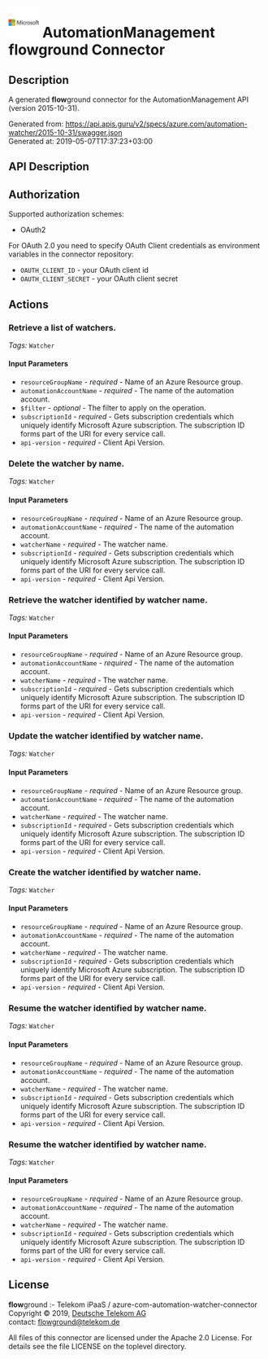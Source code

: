 # ![LOGO](logo.png) AutomationManagement **flow**ground Connector

## Description

A generated **flow**ground connector for the AutomationManagement API (version 2015-10-31).

Generated from: https://api.apis.guru/v2/specs/azure.com/automation-watcher/2015-10-31/swagger.json<br/>
Generated at: 2019-05-07T17:37:23+03:00

## API Description



## Authorization

Supported authorization schemes:
- OAuth2

For OAuth 2.0 you need to specify OAuth Client credentials as environment variables in the connector repository:
* `OAUTH_CLIENT_ID` - your OAuth client id
* `OAUTH_CLIENT_SECRET` - your OAuth client secret

## Actions

### Retrieve a list of watchers.

*Tags:* `Watcher`

#### Input Parameters
* `resourceGroupName` - _required_ - Name of an Azure Resource group.
* `automationAccountName` - _required_ - The name of the automation account.
* `$filter` - _optional_ - The filter to apply on the operation.
* `subscriptionId` - _required_ - Gets subscription credentials which uniquely identify Microsoft Azure subscription. The subscription ID forms part of the URI for every service call.
* `api-version` - _required_ - Client Api Version.

### Delete the watcher by name.

*Tags:* `Watcher`

#### Input Parameters
* `resourceGroupName` - _required_ - Name of an Azure Resource group.
* `automationAccountName` - _required_ - The name of the automation account.
* `watcherName` - _required_ - The watcher name.
* `subscriptionId` - _required_ - Gets subscription credentials which uniquely identify Microsoft Azure subscription. The subscription ID forms part of the URI for every service call.
* `api-version` - _required_ - Client Api Version.

### Retrieve the watcher identified by watcher name.

*Tags:* `Watcher`

#### Input Parameters
* `resourceGroupName` - _required_ - Name of an Azure Resource group.
* `automationAccountName` - _required_ - The name of the automation account.
* `watcherName` - _required_ - The watcher name.
* `subscriptionId` - _required_ - Gets subscription credentials which uniquely identify Microsoft Azure subscription. The subscription ID forms part of the URI for every service call.
* `api-version` - _required_ - Client Api Version.

### Update the watcher identified by watcher name.

*Tags:* `Watcher`

#### Input Parameters
* `resourceGroupName` - _required_ - Name of an Azure Resource group.
* `automationAccountName` - _required_ - The name of the automation account.
* `watcherName` - _required_ - The watcher name.
* `subscriptionId` - _required_ - Gets subscription credentials which uniquely identify Microsoft Azure subscription. The subscription ID forms part of the URI for every service call.
* `api-version` - _required_ - Client Api Version.

### Create the watcher identified by watcher name.

*Tags:* `Watcher`

#### Input Parameters
* `resourceGroupName` - _required_ - Name of an Azure Resource group.
* `automationAccountName` - _required_ - The name of the automation account.
* `watcherName` - _required_ - The watcher name.
* `subscriptionId` - _required_ - Gets subscription credentials which uniquely identify Microsoft Azure subscription. The subscription ID forms part of the URI for every service call.
* `api-version` - _required_ - Client Api Version.

### Resume the watcher identified by watcher name.

*Tags:* `Watcher`

#### Input Parameters
* `resourceGroupName` - _required_ - Name of an Azure Resource group.
* `automationAccountName` - _required_ - The name of the automation account.
* `watcherName` - _required_ - The watcher name.
* `subscriptionId` - _required_ - Gets subscription credentials which uniquely identify Microsoft Azure subscription. The subscription ID forms part of the URI for every service call.
* `api-version` - _required_ - Client Api Version.

### Resume the watcher identified by watcher name.

*Tags:* `Watcher`

#### Input Parameters
* `resourceGroupName` - _required_ - Name of an Azure Resource group.
* `automationAccountName` - _required_ - The name of the automation account.
* `watcherName` - _required_ - The watcher name.
* `subscriptionId` - _required_ - Gets subscription credentials which uniquely identify Microsoft Azure subscription. The subscription ID forms part of the URI for every service call.
* `api-version` - _required_ - Client Api Version.

## License

**flow**ground :- Telekom iPaaS / azure-com-automation-watcher-connector<br/>
Copyright © 2019, [Deutsche Telekom AG](https://www.telekom.de)<br/>
contact: flowground@telekom.de

All files of this connector are licensed under the Apache 2.0 License. For details
see the file LICENSE on the toplevel directory.
